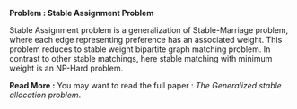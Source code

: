 **Problem : Stable Assignment Problem**

Stable Assignment problem is a generalization of Stable-Marriage problem, where each edge representing preference has an associated
weight. This problem reduces to stable weight bipartite graph matching problem. In contrast to other stable matchings, here stable matching
with minimum weight is an NP-Hard problem.

**Read More :**
You may want to read the full paper : *The Generalized stable allocation problem*.
